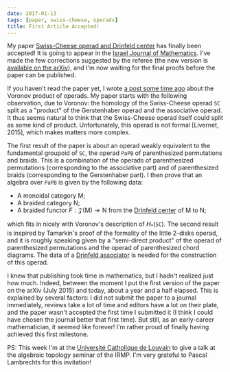 ```yaml
---
date: 2017-01-13
tags: [paper, swiss-cheese, operads]
title: First Article Accepted!
---
```


My paper [Swiss-Cheese operad and Drinfeld center](/research/swiss-cheese) has finally been accepted! It is going to appear in the [Israel Journal of Mathematics](http://www.ma.huji.ac.il/~ijmath/). I've made the few corrections suggested by the referee (the new version is [available on the arXiv](https://arxiv.org/pdf/1507.06844)), and I'm now waiting for the final proofs before the paper can be published.


If you haven't read the paper yet, I wrote [a post some time ago](/post/voronov-product) about the Voronov product of operads. My paper starts with the following observation, due to Voronov: the homology of the Swiss-Cheese operad $\mathtt{SC}$ split as a "product" of the Gerstenhaber operad and the associative operad. It thus seems natural to think that the Swiss-Cheese operad itself could split as some kind of product. Unfortunately, this operad is not formal [Livernet, 2015], which makes matters more complex.

The first result of the paper is about an operad weakly equivalent to the fundamental groupoid of $\mathtt{SC}$, the operad $\mathtt{PaPB}$ of parenthesized permutations and braids. This is a combination of the operads of parenthesized permutations (corresponding to the associative part) and of parenthesized braids (corresponding to the Gerstenhaber part). I then prove that an algebra over $\mathtt{PaPB}$ is given by the following data:

- A monoidal category $\mathsf{M}$;
- A braided category $\mathsf{N}$;
- A braided functor $F : \mathscr{Z}(\mathsf{M}) \to \mathsf{N}$ from the [Drinfeld center](https://ncatlab.org/nlab/show/Drinfeld+center) of $\mathsf{M}$ to $\mathsf{N}$;

which fits in nicely with Voronov's description of $H_*(\mathtt{SC})$. The second result is inspired by Tamarkin's proof of the formality of the little $2$-disks operad, and it is roughly speaking given by a "semi-direct product" of the operad of parenthesized permutations and the operad of parenthesized chord diagrams. The data of a [Drinfeld associator](https://ncatlab.org/nlab/show/Drinfeld+associator) is needed for the construction of this operad.

I knew that publishing took time in mathematics, but I hadn't realized just how much. Indeed, between the moment I put the first version of the paper on the arXiv (July 2015) and today, about a year and a half elapsed. This is explained by several factors: I did not submit the paper to a journal immediately, reviews take a lot of time and editors have a lot on their plate, and the paper wasn't accepted the first time I submitted it (I think I could have chosen the journal better that first time). But still, as an early-career mathematician, it seemed like forever! I'm rather proud of finally having achieved this first milestone.

PS: This week I'm at the [Université Catholique de Louvain](https://uclouvain.be) to give a talk at the algebraic topology seminar of the IRMP. I'm very grateful to Pascal Lambrechts for this invitation!
